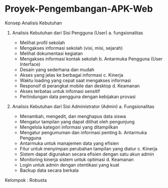 # Proyek-Pengembangan-APK-Web
Konsep Analisis Kebutuhan 

1. Analisis Kebutuhan dari Sisi Pengguna (User)
   a. fungsionalitas
      - Melihat profil sekolah
      - Mengakses informasi sekolah (visi, misi, sejarah)
      - Melihat dokumentasi kegiatan
      - Mengakses informasi kontak sekolah
   b. Antarmuka Pengguna (User Interface)
      -  Desain yang sederhana dan mudah
      -  Akses yang jelas ke berbagai informasi
   c. Kinerja
      - Waktu loading yang cepat saat mengakses informasi
      - Responsif di perangkat mobile dan desktop
   d. Keamanan
      - Akses terbatas untuk infomasi sensitif
      - Perlindungan data pengguna dengan kebijakan provasi

2. Analisis Kebutuhan dari Sisi Administrator (Admin)
a. Fungsionalitas
    - Menambah, mengedit, dan menghapus data siswa
    - Mengatur tampilan yang dapat dilihat oleh pengunjung
    - Mengelola kategori informasi yang ditampilkan
    - Mengatur pengumuman dan informasi penting
b. Antarmuka Pengguna
    - Antarmuka untuk manajemen data yang efisien 
    - Fitur untuk menyimpan perubahan tampilan yang diatur
c. Kinerja
    - Sistem dapat digunakan secara efisien dengan satu akun admin
    - Monitoring kinerja sistem untuk optimasi
d. Keamanan 
    - Login untuk admin dengan otentikasi yang kuat
    - Backup data secara berkala



Kelompok : Robusta
